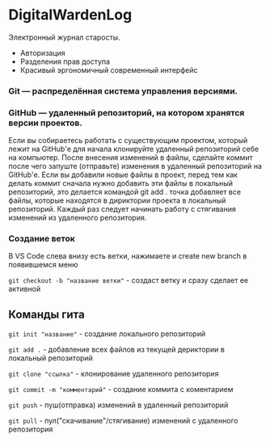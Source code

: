 # DigitalWardenLog

Электронный журнал старосты.

* Авторизация
* Разделения прав доступа
* Красивый эргономичный современный интерфейс


### Git — распределённая система управления версиями.

### GitHub — удаленный репозиторий, на котором хранятся версии проектов.


Если вы собираетесь работать с существующим проектом, который лежит на GitHub'е для начала клонируйте удаленный репозиторий себе на компьютер. После внесения изменений в файлы, сделайте коммит после чего запуште (отправьте) изменения в удаленный репозиторий на GitHub'е. Если вы добавили новые файлы в проект, перед тем как делать коммит сначала нужно добавить эти файлы в локальный репозиторий, это делается командой git add . точка добавляет все файлы, которые находятся в дириктории проекта в локальный репозиторий. Каждый раз следует начинать работу с стягивания изменений из удаленного репозитория.

### Создание веток

В VS Code слева внизу есть ветки, нажимаете и create new branch в появившемся меню

`git checkout -b "название ветки"` - создаст ветку и сразу сделает ее активной

## Команды гита

`git init "название"` - cоздание локального репозиторий

`git add .` - добавление всех файлов из текущей дериктории в локальный репозиторий

`git clone "ссылка"` - клонирование удаленного репозитория

`git commit -m "комментарий"` - создание коммита с коментарием

`git push` - пуш(отправка) изменений в удаленный репозиторий

`git pull` - пул("скачивание"/стягивание) изменений с удаленного репозитория

